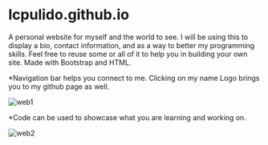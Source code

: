 # lcpulido.github.io
A personal website for myself and the world to see. I will be using this to display a bio, contact information, and as a way to better my programming skills. Feel free to reuse some or all of it to help you in building your own site. Made with Bootstrap and HTML. 

 *Navigation bar helps you connect to me. Clicking on my name Logo brings you to my github page as well.

![web1](https://user-images.githubusercontent.com/31392609/34366639-52208b38-ea64-11e7-8a66-45bb96f04863.png)


 *Code can be used to showcase what you are learning and working on. 





![web2](https://user-images.githubusercontent.com/31392609/34366640-52330f9c-ea64-11e7-9bfc-e55355da8d42.png)




